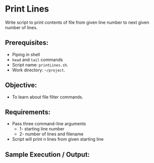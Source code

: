 # Print Lines

Write script to print contents of file from given line number to next given number of lines.

## Prerequisites:

- Piping in shell
- `head` and `tail` commands
- Script name: `printLines.sh`.
- Work directory: `~/project`.

## Objective:

- To learn about file filter commands.

## Requirements:

- Pass three command-line arguments
  - 1- starting line number
  - 2- number of lines and filename
- Script will print n lines from given starting line

## Sample Execution / Output:
